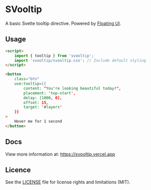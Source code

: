 # SVooltip
A basic Svelte tooltip directive. Powered by [Floating UI](https://floating-ui.com/).

## Usage
```html
<script>
	import { tooltip } from 'svooltip';
	import 'svooltip/svooltip.css'; // Include default styling
</script>

<button
	class="btn"
	use:tooltip={{
		content: "You're looking beautiful today!",
		placement: 'top-start',
		delay: [1000, 0],
		offset: 15,
		target: '#layers'
	}}
>
	Hover me for 1 second
</button>
```

## Docs
View more information at: https://svooltip.vercel.app

## Licence
See the [LICENSE](https://github.com/Gibbu/svooltip/blob/main/LICENSE) file for license rights and limitations (MIT).